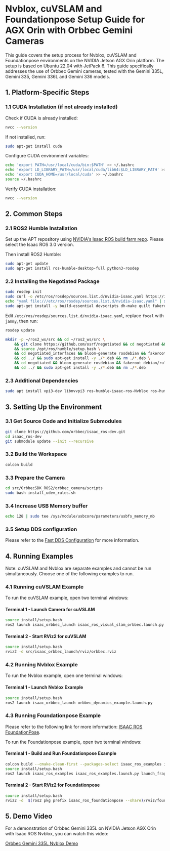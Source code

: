 # Nvblox, cuVSLAM and Foundationpose Setup Guide for AGX Orin with Orbbec Gemini Cameras

This guide covers the setup process for Nvblox, cuVSLAM and Foundationpose environments on the NVIDIA Jetson AGX Orin platform. The setup is based on Ubuntu 22.04 with JetPack 6. This guide specifically addresses the use of Orbbec Gemini cameras, tested with the Gemini 335L, Gemini 335,  Gemini 336L and Gemini 336 models.

## 1. Platform-Specific Steps

### 1.1 CUDA Installation (if not already installed)

Check if CUDA is already installed:

```bash
nvcc --version
```

If not installed, run:

```bash
sudo apt-get install cuda
```

Configure CUDA environment variables:

```bash
echo 'export PATH=/usr/local/cuda/bin:$PATH' >> ~/.bashrc
echo 'export LD_LIBRARY_PATH=/usr/local/cuda/lib64:$LD_LIBRARY_PATH' >> ~/.bashrc
echo 'export CUDA_HOME=/usr/local/cuda' >> ~/.bashrc
source ~/.bashrc
```

Verify CUDA installation:

```bash
nvcc --version
```

## 2. Common Steps

### 2.1 ROS2 Humble Installation

Set up the APT repository using [NVIDIA&#39;s Isaac ROS build farm repo](https://nvidia-isaac-ros.github.io/getting_started/isaac_apt_repository.html). Please select the Isaac ROS 3.0 version.

Then install ROS2 Humble:

```bash
sudo apt-get update
sudo apt-get install ros-humble-desktop-full python3-rosdep
```

### 2.2 Installing the Negotiated Package

```bash
sudo rosdep init
sudo curl -o /etc/ros/rosdep/sources.list.d/nvidia-isaac.yaml https://isaac.download.nvidia.com/isaac-ros/extra_rosdeps.yaml
echo "yaml file:///etc/ros/rosdep/sources.list.d/nvidia-isaac.yaml" | sudo tee /etc/ros/rosdep/sources.list.d/00-nvidia-isaac.list
sudo apt-get install -y build-essential devscripts dh-make quilt fakeroot python3-bloom
```

Edit `/etc/ros/rosdep/sources.list.d/nvidia-isaac.yaml`, replace `focal` with `jammy`, then run:

```bash
rosdep update
```

```bash
mkdir -p ~/ros2_ws/src && cd ~/ros2_ws/src \
    && git clone https://github.com/osrf/negotiated && cd negotiated && git checkout master \
    && source /opt/ros/humble/setup.bash \
    && cd negotiated_interfaces && bloom-generate rosdebian && fakeroot debian/rules binary \
    && cd ../ && sudo apt-get install -y ./*.deb && rm ./*.deb \
    && cd negotiated && bloom-generate rosdebian && fakeroot debian/rules binary \
    && cd ../ && sudo apt-get install -y ./*.deb && rm ./*.deb
```

### 2.3 Additional Dependencies

```bash
sudo apt install vpi3-dev libnvvpi3 ros-humble-isaac-ros-Nvblox ros-humble-isaac-ros-visual-slam
```

## 3. Setting Up the Environment

### 3.1 Get Source Code and Initialize Submodules

```bash
git clone https://github.com/orbbec/isaac_ros-dev.git
cd isaac_ros-dev
git submodule update --init --recursive
```

### 3.2 Build the Workspace

```bash
colcon build
```

### 3.3 Prepare the Camera

```bash
cd src/OrbbecSDK_ROS2/orbbec_camera/scripts
sudo bash install_udev_rules.sh
```

### 3.4 Increase USB Memory buffer

```bash
echo 128 | sudo tee /sys/module/usbcore/parameters/usbfs_memory_mb
```

### 3.5 Setup DDS configuration

Please refer to the [Fast DDS Configuration](https://github.com/orbbec/OrbbecSDK_ROS2/blob/main/docs/fastdds_tuning.md) for more information.

## 4. Running Examples

Note: cuVSLAM and Nvblox are separate examples and cannot be run simultaneously. Choose one of the following examples to run.

### 4.1 Running cuVSLAM Example

To run the cuVSLAM example, open two terminal windows:

#### Terminal 1 - Launch Camera for cuVSLAM

```bash
source install/setup.bash
ros2 launch isaac_orbbec_launch isaac_ros_visual_slam_orbbec.launch.py
```

#### Terminal 2 - Start RViz2 for cuVSLAM

```bash
source install/setup.bash
rviz2 -d src/isaac_orbbec_launch/rviz/orbbec.rviz
```

### 4.2 Running Nvblox Example

To run the Nvblox example, open one terminal windows:

#### Terminal 1 - Launch Nvblox Example

```bash
source install/setup.bash
ros2 launch isaac_orbbec_launch orbbec_dynamics_example.launch.py
```

### 4.3 Running Foundationpose Example

Please refer to the following link for more information: [ISAAC ROS FoundationPose](https://nvidia-isaac-ros.github.io/repositories_and_packages/isaac_ros_pose_estimation/isaac_ros_foundationpose/index.html).

To run the Foundationpose example, open two terminal windows:

#### Terminal 1 - Build and Run Foundationpose Example

```bash
colcon build --cmake-clean-first --packages-select isaac_ros_examples isaac_ros_orbbec isaac_ros_foundationpose orbbec_camera orbbec_camera_msgs orbbec_description
source install/setup.bash
ros2 launch isaac_ros_examples isaac_ros_examples.launch.py launch_fragments:=orbbec_mono_rect_depth,foundationpose mesh_file_path:=${ISAAC_ROS_WS}/isaac_ros_assets/isaac_ros_foundationpose/Mac_and_cheese_0_1/Mac_and_cheese_0_1.obj texture_path:=${ISAAC_ROS_WS}/isaac_ros_assets/isaac_ros_foundationpose/Mac_and_cheese_0_1/materials/textures/baked_mesh_tex0.png score_engine_file_path:=${ISAAC_ROS_WS}/isaac_ros_assets/models/foundationpose/score_trt_engine.plan refine_engine_file_path:=${ISAAC_ROS_WS}/isaac_ros_assets/models/foundationpose/refine_trt_engine.plan rt_detr_engine_file_path:=${ISAAC_ROS_WS}/isaac_ros_assets/models/synthetica_detr/sdetr_grasp.plan
```

#### Terminal 2 - Start RViz2 for Foundationpose

```bash
source install/setup.bash
rviz2 -d  $(ros2 pkg prefix isaac_ros_foundationpose --share)/rviz/foundationpose_orbbec.rviz
```

## 5. Demo Video

For a demonstration of Orbbec Gemini 335L on NVIDIA Jetson AGX Orin with Isaac ROS Nvblox, you can watch this video:

[Orbbec Gemini 335L Nvblox Demo](https://youtu.be/jpbjC_9eQEI?si=UKw3BR0Gjs6QiKLb)
